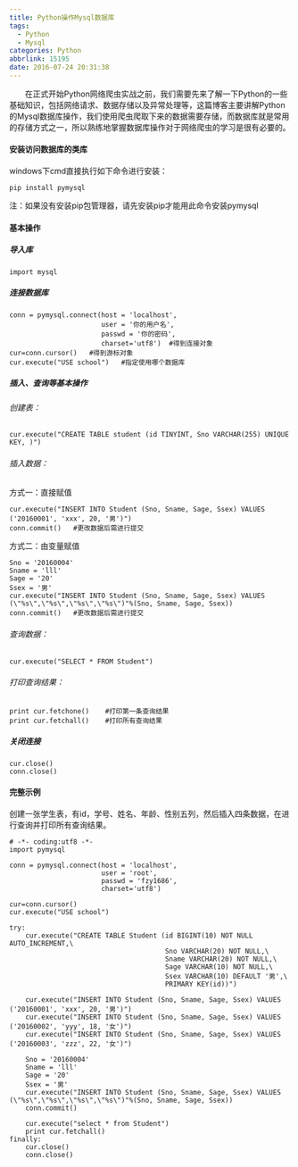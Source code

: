 ```yaml
---
title: Python操作Mysql数据库
tags:
  - Python
  - Mysql
categories: Python
abbrlink: 15195
date: 2016-07-24 20:31:38
---
```


　　在正式开始Python网络爬虫实战之前，我们需要先来了解一下Python的一些基础知识，包括网络请求、数据存储以及异常处理等，这篇博客主要讲解Python的Mysql数据库操作，我们使用爬虫爬取下来的数据需要存储，而数据库就是常用的存储方式之一，所以熟练地掌握数据库操作对于网络爬虫的学习是很有必要的。

<!--more-->

#### 安装访问数据库的类库

windows下cmd直接执行如下命令进行安装：
```
pip install pymysql
```
注：如果没有安装pip包管理器，请先安装pip才能用此命令安装pymysql

#### 基本操作

##### 导入库
```
import mysql
```

##### 连接数据库

```
conn = pymysql.connect(host = 'localhost', 
                       user = '你的用户名',
                       passwd = '你的密码',
                       charset='utf8')  #得到连接对象
cur=conn.cursor()   #得到游标对象
cur.execute("USE school")   #指定使用哪个数据库

```

##### 插入、查询等基本操作

###### 创建表：
```
cur.execute("CREATE TABLE student (id TINYINT, Sno VARCHAR(255) UNIQUE KEY, )")
```

###### 插入数据：

方式一：直接赋值

```
cur.execute("INSERT INTO Student (Sno, Sname, Sage, Ssex) VALUES ('20160001', 'xxx', 20, '男')")
conn.commit()   #更改数据后需进行提交
```

方式二：由变量赋值

```
Sno = '20160004'
Sname = 'lll'
Sage = '20'
Ssex = '男'
cur.execute("INSERT INTO Student (Sno, Sname, Sage, Ssex) VALUES (\"%s\",\"%s\",\"%s\",\"%s\")"%(Sno, Sname, Sage, Ssex))
conn.commit()   #更改数据后需进行提交
```

###### 查询数据：

```
cur.execute("SELECT * FROM Student")
```

###### 打印查询结果：

```
print cur.fetchone()    #打印第一条查询结果
print cur.fetchall()    #打印所有查询结果
```
##### 关闭连接

```
cur.close()
conn.close()
```

#### 完整示例

创建一张学生表，有id，学号、姓名、年龄、性别五列，然后插入四条数据，在进行查询并打印所有查询结果。

```
# -*- coding:utf8 -*-
import pymysql

conn = pymysql.connect(host = 'localhost', 
                       user = 'root',
                       passwd = 'fzy1686',
                       charset='utf8')

cur=conn.cursor()
cur.execute("USE school")

try:
    cur.execute("CREATE TABLE Student (id BIGINT(10) NOT NULL AUTO_INCREMENT,\
                                       Sno VARCHAR(20) NOT NULL,\
                                       Sname VARCHAR(20) NOT NULL,\
                                       Sage VARCHAR(10) NOT NULL,\
                                       Ssex VARCHAR(10) DEFAULT '男',\
                                       PRIMARY KEY(id))")
    
    cur.execute("INSERT INTO Student (Sno, Sname, Sage, Ssex) VALUES ('20160001', 'xxx', 20, '男')")
    cur.execute("INSERT INTO Student (Sno, Sname, Sage, Ssex) VALUES ('20160002', 'yyy', 18, '女')")
    cur.execute("INSERT INTO Student (Sno, Sname, Sage, Ssex) VALUES ('20160003', 'zzz', 22, '女')")
    
    Sno = '20160004'
    Sname = 'lll'
    Sage = '20'
    Ssex = '男'
    cur.execute("INSERT INTO Student (Sno, Sname, Sage, Ssex) VALUES (\"%s\",\"%s\",\"%s\",\"%s\")"%(Sno, Sname, Sage, Ssex))   
    conn.commit()
        
    cur.execute("select * from Student")
    print cur.fetchall()
finally:
    cur.close()
    conn.close()

```
